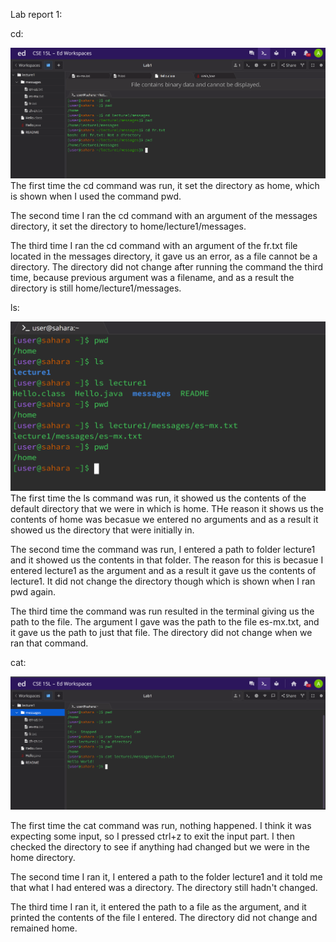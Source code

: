 Lab report 1:

cd:

![Image](report1cd.png)
The first time the cd command was run, it set the directory as home, which is shown when I used the command pwd.

The second time I ran the cd command with an argument of the messages directory, it set the directory to home/lecture1/messages.

The third time I ran the cd command with an argument of the fr.txt file located in the messages directory, it gave us an error, as a file cannot be a directory. The directory did not change after running the command the third time, because previous argument was a filename, and as a result the directory is still home/lecture1/messages.


ls:

![Image](15lLS.png)
The first time the ls command was run, it showed us the contents of the default directory that we were in which is home. THe reason it shows us the contents of home was becasue we entered no arguments and as a result it showed us the directory that were initially in. 

The second time the command was run, I entered a path to folder lecture1 and it showed us the contents in that folder. The reason for this is becasue I entered lecture1 as the argument and as a result it gave us the contents of lecture1. It did not change the directory though which is shown when I ran pwd again.

The third time the command was run resulted in the terminal giving us the path to the file. The argument I gave was the path to the file es-mx.txt, and it gave us the path to just that file. The directory did not change when we ran that command.


cat:

![Image](15Lcat.png)

The first time the cat command was run, nothing happened. I think it was expecting some input, so I pressed ctrl+z to exit the input part. I then checked the directory to see if anything had changed but we were in the home directory.

The second time I ran it, I entered a path to the folder lecture1 and it told me that what I had entered was a directory. The directory still hadn't changed. 

The third time I ran it, it entered the path to a file as the argument, and it printed the contents of the file I entered. The directory did not change and remained home.
